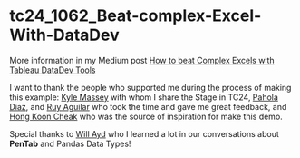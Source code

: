 # tc24_1062_Beat-complex-Excel-With-DataDev
More information in my Medium post [How to beat Complex Excels with Tableau DataDev Tools](https://cristiansaavedra.medium.com/how-to-beat-complex-excel-files-with-tableau-datadev-tools-c311fb36d717)

I want to thank the people who supported me during the process of making this example: [Kyle Massey](https://www.linkedin.com/in/kylejmassey/) with whom I share the Stage in TC24, 
[Pahola Diaz](https://medium.com/u/ab980578d69b), and [Ruy Aguilar](https://medium.com/u/3cf3de2b9757) who took the time and gave me great feedback, and [Hong Koon Cheak](https://www.linkedin.com/in/hong-koon-cheak-abb6a4a3/) who was the source of inspiration for make this demo.

Special thanks to [Will Ayd](https://www.linkedin.com/in/will-ayd/) who I learned a lot in our conversations about __PenTab__ and Pandas Data Types!
